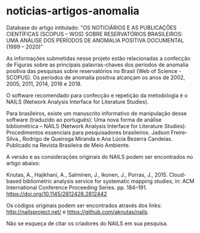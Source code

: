 # noticias-artigos-anomalia
Database do artigo intitulado: "OS NOTICIÁRIOS E AS PUBLICAÇÕES CIENTÍFICAS (SCOPUS – WOS) SOBRE RESERVATÓRIOS BRASILEIROS: UMA ANÁLISE DOS PERÍODOS DE ANOMALIA POSITIVA DOCUMENTAL (1999 – 2020)"

As informações submetidas nesse projeto estão relacionadas a confecção de Figuras sobre as principais palavras-chaves dos períodos de anomalia positiva das pesquisas sobre reservatórios no Brasil (Web of Science - SCOPUS). Os períodos de anomalia positiva alcançam os anos de 2002, 2005, 2011, 2014, 2016 e 2018.

O software recomendado para confecção e repetição da metodologia é o NAILS (Network Analysis Interface for Literature Studies). 

Para brasileiros, existe um manuscrito informativo de manipulação desse software (traduzido ao português): Uma nova forma de análise bibliométrica – NAILS (Network Analysis Interface for Literature Studies): Procedimentos essenciais para pesquisadores brasileiros. Jadson Freire-Silva., Rodrigo de Queiroga Miranda e Ana Lúcia Bezerra Candeias. Publicado na Revista Brasileira de Meio Ambiente. 

A versão e as considerações originais do NAILS podem ser encontrados no artigo abaixo:

Knutas, A., Hajikhani, A., Salminen, J., Ikonen, J., Porras, J., 2015. Cloud-based bibliometric analysis service for systematic mapping studies, in: ACM International Conference Proceeding Series. pp. 184–191. https://doi.org/10.1145/2812428.2812442

Os códigos originais podem ser encontrados através dos links: http://nailsproject.net/ e https://github.com/aknutas/nails.

Não se esqueça de citar os criadores do NAILS em sua pesquisa.
